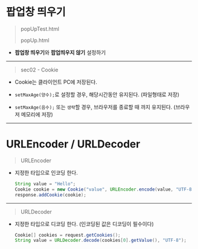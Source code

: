 #	팝업창 띄우기

>	popUpTest.html
>
>	popUp.html

*	**팝업창 띄우기**와 **팝업띄우지 않기** 설정하기

---

>	sec02 - Cookie

*	Cookie는 클라이언트 PC에 저장된다.

*	``setMaxAge(양수);``로 설정할 경우, 해당시간동안 유지된다. (파일형태로 저장)

*	``setMaxAge(음수);`` 또는 ``생략``할 경우, 브라우저를 종료할 때 까지 유지된다. (브라우저 메모리에 저장)

---

#	URLEncoder / URLDecoder

>	URLEncoder

*	지정한 타입으로 인코딩 한다.

	```java
	String value = "Hello";
	Cookie cookie = new Cookie("value", URLEncoder.encode(value, "UTF-8"));
	response.addCookie(cookie);
	```
	
---

>	URLDecoder

*	지정한 타입으로 디코딩 한다. (인코딩된 값은 디코딩이 필수이다)

	```java
	Cookie[] cookies = request.getCookies();
	String value = URLDecoder.decode(cookies[0].getValue(), "UTF-8");
	```
